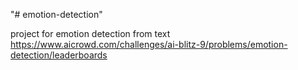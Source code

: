 "# emotion-detection" 

project for emotion detection from text https://www.aicrowd.com/challenges/ai-blitz-9/problems/emotion-detection/leaderboards 
